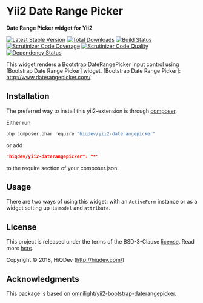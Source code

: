 # Yii2 Date Range Picker

**Date Range Picker widget for Yii2**

[![Latest Stable Version](https://poser.pugx.org/hiqdev/yii2-daterangepicker/v/stable)](https://packagist.org/packages/hiqdev/yii2-daterangepicker)
[![Total Downloads](https://poser.pugx.org/hiqdev/yii2-daterangepicker/downloads)](https://packagist.org/packages/hiqdev/yii2-daterangepicker)
[![Build Status](https://img.shields.io/travis/hiqdev/yii2-daterangepicker.svg)](https://travis-ci.org/hiqdev/yii2-daterangepicker)
[![Scrutinizer Code Coverage](https://img.shields.io/scrutinizer/coverage/g/hiqdev/yii2-daterangepicker.svg)](https://scrutinizer-ci.com/g/hiqdev/yii2-daterangepicker/)
[![Scrutinizer Code Quality](https://img.shields.io/scrutinizer/g/hiqdev/yii2-daterangepicker.svg)](https://scrutinizer-ci.com/g/hiqdev/yii2-daterangepicker/)
[![Dependency Status](https://www.versioneye.com/php/hiqdev:yii2-daterangepicker/dev-master/badge.svg)](https://www.versioneye.com/php/hiqdev:yii2-daterangepicker/dev-master)

This widget renders a Bootstrap DateRangePicker input control using [Bootstrap Date Range Picker] widget.
[Bootstrap Date Range Picker]: http://www.daterangepicker.com/

## Installation

The preferred way to install this yii2-extension is through [composer](http://getcomposer.org/download/).

Either run

```sh
php composer.phar require "hiqdev/yii2-daterangepicker"
```

or add

```json
"hiqdev/yii2-daterangepicker": "*"
```

to the require section of your composer.json.

## Usage

There are two ways of using this widget: with an `ActiveForm` instance or
as a widget setting up its `model` and `attribute`.

## License

This project is released under the terms of the BSD-3-Clause [license](LICENSE).
Read more [here](http://choosealicense.com/licenses/bsd-3-clause).

Copyright © 2018, HiQDev (http://hiqdev.com/)

## Acknowledgments

This package is based on [omnilight/yii2-bootstrap-daterangepicker].

[omnilight/yii2-bootstrap-daterangepicker]: https://github.com/omnilight/yii2-bootstrap-daterangepicker
